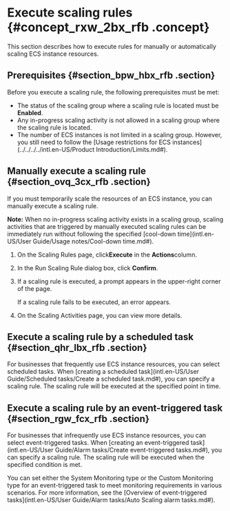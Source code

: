 # Execute scaling rules {#concept_rxw_2bx_rfb .concept}

This section describes how to execute rules for manually or automatically scaling ECS instance resources.

## Prerequisites {#section_bpw_hbx_rfb .section}

Before you execute a scaling rule, the following prerequisites must be met:

-   The status of the scaling group where a scaling rule is located must be **Enabled**.
-   Any in-progress scaling activity is not allowed in a scaling group where the scaling rule is located.
-   The number of ECS instances is not limited in a scaling group. However, you still need to follow the [Usage restrictions for ECS instances](../../../../intl.en-US/Product Introduction/Limits.md#).

## Manually execute a scaling rule {#section_ovq_3cx_rfb .section}

If you must temporarily scale the resources of an ECS instance, you can manually execute a scaling rule.

**Note:** When no in-progress scaling activity exists in a scaling group, scaling activities that are triggered by manually executed scaling rules can be immediately run without following the specified [cool-down time](intl.en-US/User Guide/Usage notes/Cool-down time.md#).

1.  On the Scaling Rules page, click**Execute** in the **Actions**column.
2.  In the Run Scaling Rule dialog box, click **Confirm**.
3.  If a scaling rule is executed, a prompt appears in the upper-right corner of the page.

    If a scaling rule fails to be executed, an error appears.

4.  On the Scaling Activities page, you can view more details.

## Execute a scaling rule by a scheduled task {#section_qhr_lbx_rfb .section}

For businesses that frequently use ECS instance resources, you can select scheduled tasks. When [creating a scheduled task](intl.en-US/User Guide/Scheduled tasks/Create a scheduled task.md#), you can specify a scaling rule. The scaling rule will be executed at the specified point in time.

## Execute a scaling rule by an event-triggered task {#section_rgw_fcx_rfb .section}

For businesses that infrequently use ECS instance resources, you can select event-triggered tasks. When [creating an event-triggered task](intl.en-US/User Guide/Alarm tasks/Create event-triggered tasks.md#), you can specify a scaling rule. The scaling rule will be executed when the specified condition is met.

You can set either the System Monitoring type or the Custom Monitoring type for an event-triggered task to meet monitoring requirements in various scenarios. For more information, see the [Overview of event-triggered tasks](intl.en-US/User Guide/Alarm tasks/Auto Scaling alarm tasks.md#).

